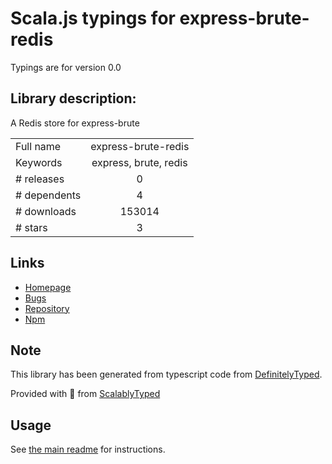 
# Scala.js typings for express-brute-redis

Typings are for version 0.0

## Library description:
A Redis store for express-brute

|                    |                 |
| ------------------ | :-------------: |
| Full name          | express-brute-redis |
| Keywords           | express, brute, redis |
| # releases         | 0 |
| # dependents       | 4 |
| # downloads        | 153014 |
| # stars            | 3 |

## Links
- [Homepage](https://github.com/AdamPflug/express-brute-redis)
- [Bugs](https://github.com/AdamPflug/express-brute-redis/issues)
- [Repository](https://github.com/AdamPflug/express-brute-redis)
- [Npm](https://www.npmjs.com/package/express-brute-redis)
    


## Note
This library has been generated from typescript code from [DefinitelyTyped](https://definitelytyped.org).

Provided with :purple_heart: from [ScalablyTyped](https://github.com/oyvindberg/ScalablyTyped)

## Usage
See [the main readme](../../readme.md) for instructions.


